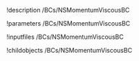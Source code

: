 !description /BCs/NSMomentumViscousBC

!parameters /BCs/NSMomentumViscousBC

!inputfiles /BCs/NSMomentumViscousBC

!childobjects /BCs/NSMomentumViscousBC
